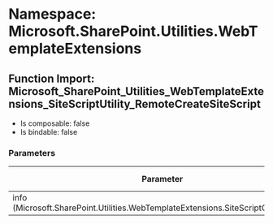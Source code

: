 # Namespace: Microsoft.SharePoint.Utilities.WebTemplateExtensions

## Function Import: Microsoft_SharePoint_Utilities_WebTemplateExtensions_SiteScriptUtility_RemoteCreateSiteScript

- Is composable: false
- Is bindable: false

### Parameters

Parameter | SPO | SP 2019 | SP 2016 | SP 2013
----------|:---:|:-------:|:-------:|:-------
info (Microsoft.SharePoint.Utilities.WebTemplateExtensions.SiteScriptCreationInfo) | ✅ | ❌ | ❌ | ❌
